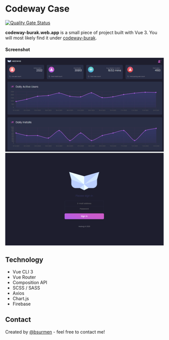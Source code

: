 Codeway Case
======
[![Quality Gate Status](https://sonarcloud.io/api/project_badges/measure?project=bsurmen_codeway&metric=alert_status)](https://sonarcloud.io/dashboard?id=bsurmen_codeway)

**codeway-burak.web.app** is a small piece of project built with Vue 3. You will most likely find it under [codeway-burak](https://codeway-burak.web.app/).

#### Screenshot
![Screenshot of Homepage](/src/assets/images/ss_home.png)
![Screenshot of Homepage](/src/assets/images/ss_login.png)

## Technology
* Vue CLI 3
* Vue Router
* Composition API
* SCSS / SASS
* Axios
* Chart.js
* Firebase

## Contact
Created by [@bsurmen](https://www.burak.works/) - feel free to contact me!
